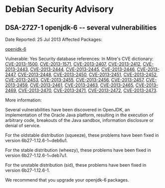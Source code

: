 
Debian Security Advisory
========================


DSA-2727-1 openjdk-6 -- several vulnerabilities
-----------------------------------------------



Date Reported:
25 Jul 2013
Affected Packages:

[openjdk-6](https://packages.debian.org/src:openjdk-6)

Vulnerable:
Yes
Security database references:
In Mitre's CVE dictionary: [CVE-2013-1500](https://security-tracker.debian.org/tracker/CVE-2013-1500), [CVE-2013-1571](https://security-tracker.debian.org/tracker/CVE-2013-1571), [CVE-2013-2407](https://security-tracker.debian.org/tracker/CVE-2013-2407), [CVE-2013-2412](https://security-tracker.debian.org/tracker/CVE-2013-2412), [CVE-2013-2443](https://security-tracker.debian.org/tracker/CVE-2013-2443), [CVE-2013-2444](https://security-tracker.debian.org/tracker/CVE-2013-2444), [CVE-2013-2445](https://security-tracker.debian.org/tracker/CVE-2013-2445), [CVE-2013-2446](https://security-tracker.debian.org/tracker/CVE-2013-2446), [CVE-2013-2447](https://security-tracker.debian.org/tracker/CVE-2013-2447), [CVE-2013-2448](https://security-tracker.debian.org/tracker/CVE-2013-2448), [CVE-2013-2450](https://security-tracker.debian.org/tracker/CVE-2013-2450), [CVE-2013-2451](https://security-tracker.debian.org/tracker/CVE-2013-2451), [CVE-2013-2452](https://security-tracker.debian.org/tracker/CVE-2013-2452), [CVE-2013-2453](https://security-tracker.debian.org/tracker/CVE-2013-2453), [CVE-2013-2455](https://security-tracker.debian.org/tracker/CVE-2013-2455), [CVE-2013-2456](https://security-tracker.debian.org/tracker/CVE-2013-2456), [CVE-2013-2457](https://security-tracker.debian.org/tracker/CVE-2013-2457), [CVE-2013-2459](https://security-tracker.debian.org/tracker/CVE-2013-2459), [CVE-2013-2461](https://security-tracker.debian.org/tracker/CVE-2013-2461), [CVE-2013-2463](https://security-tracker.debian.org/tracker/CVE-2013-2463), [CVE-2013-2465](https://security-tracker.debian.org/tracker/CVE-2013-2465), [CVE-2013-2469](https://security-tracker.debian.org/tracker/CVE-2013-2469), [CVE-2013-2470](https://security-tracker.debian.org/tracker/CVE-2013-2470), [CVE-2013-2471](https://security-tracker.debian.org/tracker/CVE-2013-2471), [CVE-2013-2472](https://security-tracker.debian.org/tracker/CVE-2013-2472), [CVE-2013-2473](https://security-tracker.debian.org/tracker/CVE-2013-2473).  

More information:

Several vulnerabilities have been discovered in OpenJDK, an
implementation of the Oracle Java platform, resulting in the execution
of arbitrary code, breakouts of the Java sandbox, information disclosure
or denial of service.


For the oldstable distribution (squeeze), these problems have been fixed in
version 6b27-1.12.6-1~deb6u1.


For the stable distribution (wheezy), these problems have been fixed in
version 6b27-1.12.6-1~deb7u1.


For the unstable distribution (sid), these problems have been fixed in
version 6b27-1.12.6-1.


We recommend that you upgrade your openjdk-6 packages.






